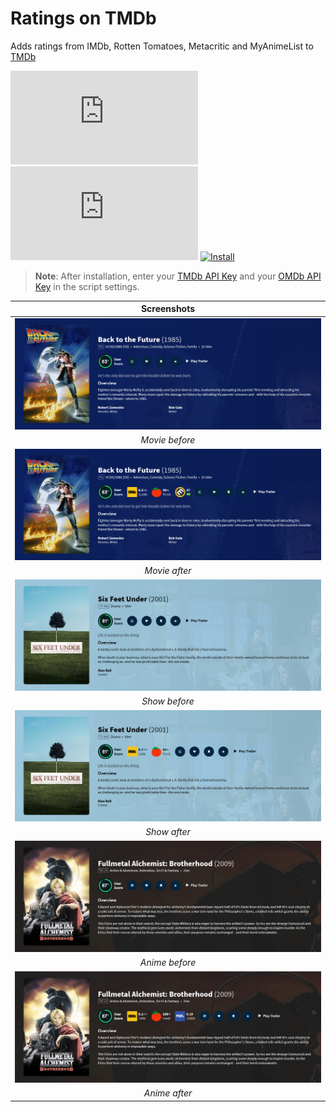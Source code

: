 # Ratings on TMDb

Adds ratings from IMDb, Rotten Tomatoes, Metacritic and MyAnimeList to [TMDb][tmdb-link]

[![Version][version-badge]][link] [![Size][size-badge]][link] [![Install][install-badge]][download-link]

>**Note**: After installation, enter your [TMDb API Key][tmdb-api] and your [OMDb API Key][omdb-api] in the script settings.

|           Screenshots           |
| :-----------------------------: |
| [![Before][screenshot-1]][link] |
|         _Movie before_          |
| [![After][screenshot-2]][link]  |
|          _Movie after_          |
| [![Before][screenshot-3]][link] |
|          _Show before_          |
| [![After][screenshot-4]][link]  |
|          _Show after_           |
| [![Before][screenshot-5]][link] |
|         _Anime before_          |
| [![After][screenshot-6]][link]  |
|          _Anime after_          |

[link]: #ratings-on-tmdb
[tmdb-link]: https://www.themoviedb.org/
[tmdb-api]: https://developers.themoviedb.org/3/
[omdb-api]: https://www.omdbapi.com/apikey.aspx

[version-badge]: https://flat.badgen.net/runkit/iFelix18/version/iFelix18/Userscripts/master/userscripts/meta/ratings-on-tmdb.meta.js
[size-badge]: https://flat.badgen.net/badgesize/normal/iFelix18/Userscripts/master/userscripts/ratings-on-tmdb.user.js
[install-badge]: https://flat.badgen.net/badge/install%20directly%20from/jsDelivr/blue "Click here!"

[download-link]: https://cdn.jsdelivr.net/gh/iFelix18/Userscripts@master/userscripts/ratings-on-tmdb.user.js "Click here!"

[screenshot-1]: https://github.com/iFelix18/Userscripts/blob/master/userscripts/docs/screenshots/ratings-on-tmdb_movie-before.png?raw=true "Before"
[screenshot-2]: https://github.com/iFelix18/Userscripts/blob/master/userscripts/docs/screenshots/ratings-on-tmdb_movie-after.png?raw=true "After"
[screenshot-3]: https://github.com/iFelix18/Userscripts/blob/master/userscripts/docs/screenshots/ratings-on-tmdb_show-before.png?raw=true "Before"
[screenshot-4]: https://github.com/iFelix18/Userscripts/blob/master/userscripts/docs/screenshots/ratings-on-tmdb_show-after.png?raw=true "After"
[screenshot-5]: https://github.com/iFelix18/Userscripts/blob/master/userscripts/docs/screenshots/ratings-on-tmdb_anime-before.png?raw=true "Before"
[screenshot-6]: https://github.com/iFelix18/Userscripts/blob/master/userscripts/docs/screenshots/ratings-on-tmdb_anime-after.png?raw=true "After"
